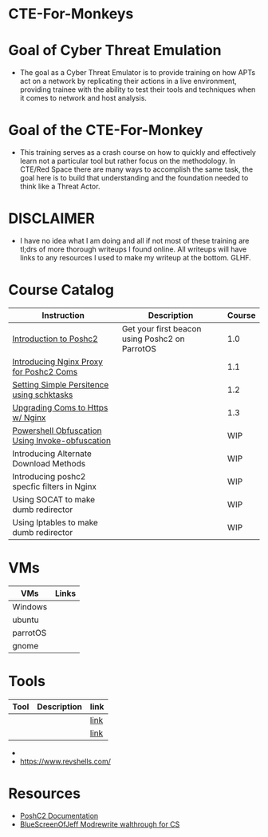# CTE-For-Monkeys

# Goal of Cyber Threat Emulation 
- The goal as a Cyber Threat Emulator is to provide training on how APTs act on a network by replicating their actions in a live environment, providing trainee with the ability to test their tools and techniques when it comes to network and host analysis.


# Goal of the CTE-For-Monkey

- This training serves as a crash course on how to quickly and effectively learn not a particular tool but rather focus on the methodology. In CTE/Red Space there are many ways to accomplish the same task, the goal here is to build that understanding and the foundation needed to think like a Threat Actor. 

# DISCLAIMER
- I have no idea what I am doing and all if not most of these training are tl;drs of more thorough writeups I found online. All writeups will have links to any resources I used to make my writeup at the bottom. GLHF.

# Course Catalog
| Instruction                                                                                                           | Description                                    | Course |
|-----------------------------------------------------------------------------------------------------------------------|------------------------------------------------|--------|
| [Introduction to Poshc2](courses/course-1-Intro-Poshc2-ParrotOS/README.md)                                            | Get your first beacon using Poshc2 on ParrotOS | 1.0    |
| [Introducing Nginx Proxy for Poshc2 Coms](courses/course-1-Intro-Poshc2-ParrotOS/step2-proxy-nginx-tcp.md)            |                                                | 1.1    |
| [Setting Simple Persitence using schktasks](courses/course-1-Intro-Poshc2-ParrotOS/step3-persistence.md)              |                                                | 1.2    |
| [Upgrading Coms to Https w/ Nginx](courses/course-1-Intro-Poshc2-ParrotOS/step4-nginx-ssl-setup.md)                   |                                                | 1.3    |
| [Powershell Obfuscation Using Invoke-obfuscation](courses/course-1-Intro-Poshc2-ParrotOS/step5-invoke-obfuscation.md) |                                                | WIP    |
| Introducing Alternate Download Methods                                                                                |                                                | WIP    |
| Introducing poshc2 specfic filters in Nginx                                                                           |                                                | WIP    |
| Using SOCAT to make dumb redirector                                                                                   |                                                | WIP    |
| Using Iptables to make dumb redirector                                                                                |                                                | WIP    |


# VMs 
| VMs      | Links |
|----------|-------|
| Windows  |       |
| ubuntu   |       |
| parrotOS |       |
| gnome    |       |


# Tools 
| Tool | Description | link |
|------|-------------|------|
|      |             | [link](https://lolbas-project.github.io/)     |
|      |             | [link](https://lolbas-project.github.io/)     |
- 
- https://www.revshells.com/

# Resources 
- [PoshC2 Documentation](https://poshc2.readthedocs.io/_/downloads/en/latest/pdf/)
- [BlueScreenOfJeff Modrewrite walthrough for CS](https://bluescreenofjeff.com/2016-06-28-cobalt-strike-http-c2-redirectors-with-apache-mod_rewrite/)